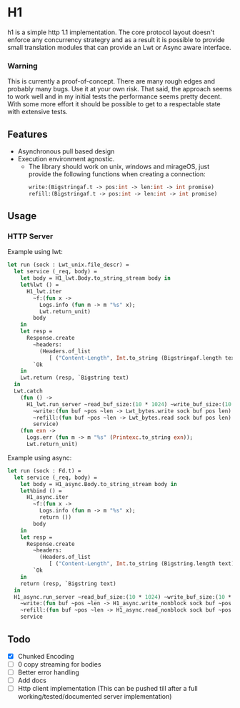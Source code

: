 # H1

h1 is a simple http 1.1 implementation. The core protocol layout doesn't enforce any concurrency strategry
and as a result it is possible to provide small translation modules that can provide an Lwt or Async aware interface.


### Warning
This is currently a proof-of-concept. There are many rough edges and probably many bugs. Use it at your own risk.
That said, the approach seems to work well and in my initial tests the performance seems pretty decent. With some more effort it should be possible to get to a respectable state with extensive tests.

## Features
* Asynchronous pull based design
* Execution environment agnostic.
    * The library should work on unix, windows and mirageOS, just provide the following functions when creating a connection:
        ```ocaml
        write:(Bigstringaf.t -> pos:int -> len:int -> int promise)
        refill:(Bigstringaf.t -> pos:int -> len:int -> int promise)
        ```

## Usage

### HTTP Server

Example using lwt:

<!-- $MDX file=example/main.ml,part=simple_server -->
```ocaml
let run (sock : Lwt_unix.file_descr) =
  let service (_req, body) =
    let body = H1_lwt.Body.to_string_stream body in
    let%lwt () =
      H1_lwt.iter
        ~f:(fun x ->
          Logs.info (fun m -> m "%s" x);
          Lwt.return_unit)
        body
    in
    let resp =
      Response.create
        ~headers:
          (Headers.of_list
             [ ("Content-Length", Int.to_string (Bigstringaf.length text)) ])
        `Ok
    in
    Lwt.return (resp, `Bigstring text)
  in
  Lwt.catch
    (fun () ->
      H1_lwt.run_server ~read_buf_size:(10 * 1024) ~write_buf_size:(10 * 1024)
        ~write:(fun buf ~pos ~len -> Lwt_bytes.write sock buf pos len)
        ~refill:(fun buf ~pos ~len -> Lwt_bytes.read sock buf pos len)
        service)
    (fun exn ->
      Logs.err (fun m -> m "%s" (Printexc.to_string exn));
      Lwt.return_unit)
```

Example using async:

<!-- $MDX file=example/main_async.ml,part=simple_server -->
```ocaml
let run (sock : Fd.t) =
  let service (_req, body) =
    let body = H1_async.Body.to_string_stream body in
    let%bind () =
      H1_async.iter
        ~f:(fun x ->
          Logs.info (fun m -> m "%s" x);
          return ())
        body
    in
    let resp =
      Response.create
        ~headers:
          (Headers.of_list
             [ ("Content-Length", Int.to_string (Bigstring.length text)) ])
        `Ok
    in
    return (resp, `Bigstring text)
  in
  H1_async.run_server ~read_buf_size:(10 * 1024) ~write_buf_size:(10 * 1024)
    ~write:(fun buf ~pos ~len -> H1_async.write_nonblock sock buf ~pos ~len)
    ~refill:(fun buf ~pos ~len -> H1_async.read_nonblock sock buf ~pos ~len)
    service
```

## Todo
- [x] Chunked Encoding
- [ ] 0 copy streaming for bodies
- [ ] Better error handling
- [ ] Add docs
- [ ] Http client implementation (This can be pushed till after a full working/tested/documented server implementation)

